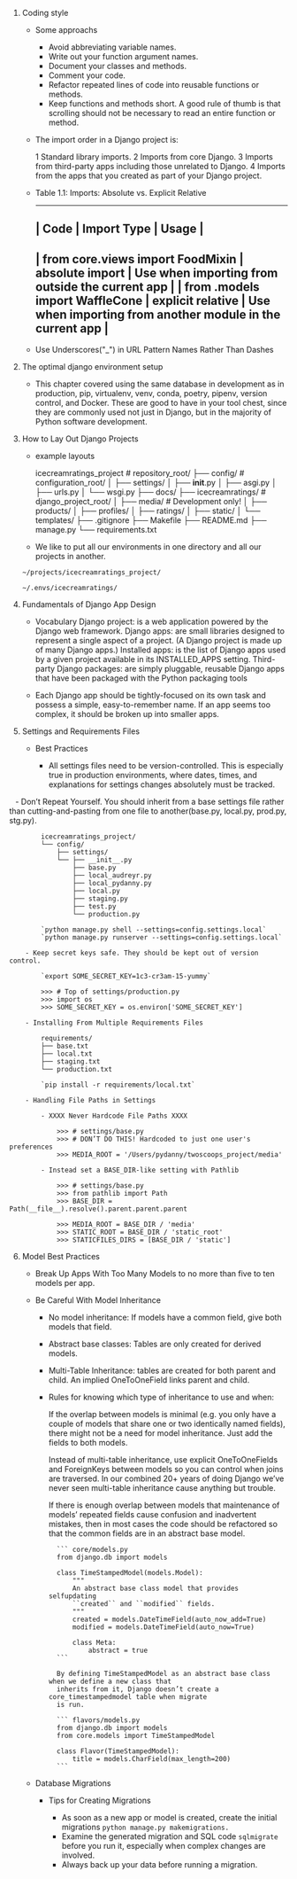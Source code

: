 1. Coding style

    - Some approachs

        - Avoid abbreviating variable names.
        - Write out your function argument names.
        - Document your classes and methods.
        - Comment your code.
        - Refactor repeated lines of code into reusable functions or methods.
        - Keep functions and methods short. A good rule of thumb is that scrolling should not be necessary 
        to read an entire function or method.

    - The import order in a Django project is:

        1 Standard library imports.
        2 Imports from core Django.
        3 Imports from third-party apps including those unrelated to Django.
        4 Imports from the apps that you created as part of your Django project.

    - Table 1.1: Imports: Absolute vs. Explicit Relative

        ---------------------------------------------------------------------------------------------------------------------------
        |            Code                     |     Import Type        |               Usage                                       |
        ---------------------------------------------------------------------------------------------------------------------------
        | from core.views import FoodMixin    |    absolute import     | Use when importing from outside the current app           |
        | from .models import WaffleCone      |    explicit relative   | Use when importing from another module in the current app |
        ---------------------------------------------------------------------------------------------------------------------------

    - Use Underscores("_") in URL Pattern Names Rather Than Dashes


2. The optimal django environment setup

    - This chapter covered using the same database in development as in production, pip, virtualenv,
      venv, conda, poetry, pipenv, version control, and Docker. These are good to have
      in your tool chest, since they are commonly used not just in Django, but in the majority of
      Python software development.


3. How to Lay Out Django Projects

    - example layouts

        icecreamratings_project                 # repository_root/
        ├── config/                             # configuration_root/
        │ ├── settings/
        │ ├── __init__.py
        │ ├── asgi.py
        │ ├── urls.py
        │ └── wsgi.py
        ├── docs/
        ├── icecreamratings/                    # django_project_root/
        │ ├── media/ # Development only!
        │ ├── products/
        │ ├── profiles/
        │ ├── ratings/
        │ ├── static/
        │ └── templates/
        ├── .gitignore
        ├── Makefile
        ├── README.md
        ├── manage.py
        └── requirements.txt

    - We like to put all our environments in one directory and all our projects in another.

    `~/projects/icecreamratings_project/`

    `~/.envs/icecreamratings/`


4. Fundamentals of Django App Design

    - Vocabulary
        Django project:
            is a web application powered by the Django web framework.
        Django apps:
            are small libraries designed to represent a single aspect of a project. (A Django
            project is made up of many Django apps.)
        Installed apps: 
            is the list of Django apps used by a given project available in its
            INSTALLED_APPS setting.
        Third-party Django packages:
            are simply pluggable, reusable Django apps that have been
            packaged with the Python packaging tools

    - Each Django app should be tightly-focused on its own task and possess a simple, easy-to-remember name. If an app
      seems too complex, it should be broken up into smaller apps.


5. Settings and Requirements Files

    - Best Practices

        - All settings files need to be version-controlled. This is especially true in production
          environments, where dates, times, and explanations for settings changes absolutely
          must be tracked.

        - Don’t Repeat Yourself. You should inherit from a base settings file rather than
          cutting-and-pasting from one file to another(base.py, local.py, prod.py, stg.py).

            icecreamratings_project/         
            └── config/           
                ├── settings/
                └── ├── __init__.py
                    ├── base.py
                    ├── local_audreyr.py
                    ├── local_pydanny.py
                    ├── local.py
                    ├── staging.py
                    ├── test.py
                    └── production.py

            `python manage.py shell --settings=config.settings.local`
            `python manage.py runserver --settings=config.settings.local`

        - Keep secret keys safe. They should be kept out of version control.

            `export SOME_SECRET_KEY=1c3-cr3am-15-yummy`

            >>> # Top of settings/production.py
            >>> import os
            >>> SOME_SECRET_KEY = os.environ['SOME_SECRET_KEY']

        - Installing From Multiple Requirements Files

            requirements/
            ├── base.txt
            ├── local.txt
            ├── staging.txt
            └── production.txt

            `pip install -r requirements/local.txt`

        - Handling File Paths in Settings

            - XXXX Never Hardcode File Paths XXXX

                >>> # settings/base.py
                >>> # DON’T DO THIS! Hardcoded to just one user's preferences
                >>> MEDIA_ROOT = '/Users/pydanny/twoscoops_project/media'

            - Instead set a BASE_DIR-like setting with Pathlib

                >>> # settings/base.py
                >>> from pathlib import Path
                >>> BASE_DIR = Path(__file__).resolve().parent.parent.parent

                >>> MEDIA_ROOT = BASE_DIR / 'media'
                >>> STATIC_ROOT = BASE_DIR / 'static_root'
                >>> STATICFILES_DIRS = [BASE_DIR / 'static']


6. Model Best Practices

    - Break Up Apps With Too Many Models to no more than five to ten models per app.

    - Be Careful With Model Inheritance
        
        - No model inheritance: If models have a common field, give both models that field.
        - Abstract base classes: Tables are only created for derived models.
        - Multi-Table Inheritance: tables are created for both parent and child. An implied OneToOneField links parent and child.

        - Rules for knowing which type of inheritance to use and when:

            If the overlap between models is minimal (e.g. you only have a couple of models
            that share one or two identically named fields), there might not be a need for model
            inheritance. Just add the fields to both models.

            Instead of multi-table inheritance, use explicit OneToOneFields and ForeignKeys between 
            models so you can control when joins are traversed. In our combined 20+ years of doing 
            Django we’ve never seen multi-table inheritance cause anything but trouble.

            If there is enough overlap between models that maintenance of models’ repeated fields
            cause confusion and inadvertent mistakes, then in most cases the code should be
            refactored so that the common fields are in an abstract base model.


                ``` core/models.py
                from django.db import models
                
                class TimeStampedModel(models.Model):
                    """
                    An abstract base class model that provides selfupdating
                    ``created`` and ``modified`` fields.
                    """
                    created = models.DateTimeField(auto_now_add=True)
                    modified = models.DateTimeField(auto_now=True)

                    class Meta:
                        abstract = true
                ```

                By defining TimeStampedModel as an abstract base class when we define a new class that
                inherits from it, Django doesn’t create a core_timestampedmodel table when migrate
                is run.

                ``` flavors/models.py
                from django.db import models
                from core.models import TimeStampedModel

                class Flavor(TimeStampedModel):
                    title = models.CharField(max_length=200)
                ```

    - Database Migrations

        - Tips for Creating Migrations

            - As soon as a new app or model is created, create the initial migrations `python manage.py makemigrations.`
            - Examine the generated migration and SQL code `sqlmigrate` before you run it, especially when complex changes are involved.
            - Always back up your data before running a migration.

